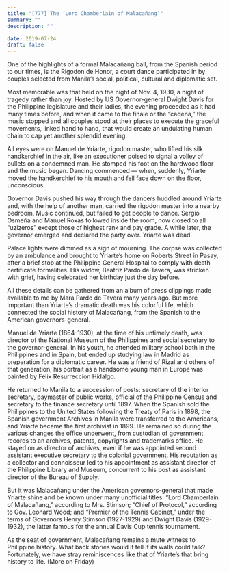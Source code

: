 ```yaml
---
title: "[777] The ‘Lord Chamberlain of Malacañang’"
summary: ""
description: ""

date: 2019-07-24
draft: false
---
```


One of the highlights of a formal Malacañang ball, from the Spanish period to our times, is the Rigodon de Honor, a court dance participated in by couples selected from Manila’s social, political, cultural and diplomatic set.

Most memorable was that held on the night of Nov. 4, 1930, a night of tragedy rather than joy. Hosted by US Governor-general Dwight Davis for the Philippine legislature and their ladies, the evening proceeded as it had many times before, and when it came to the finale or the “cadena,” the music stopped and all couples stood at their places to execute the graceful movements, linked hand to hand, that would create an undulating human chain to cap yet another splendid evening.

All eyes were on Manuel de Yriarte, rigodon master, who lifted his silk handkerchief in the air, like an executioner poised to signal a volley of bullets on a condemned man. He stomped his foot on the hardwood floor and the music began. Dancing commenced — when, suddenly, Yriarte moved the handkerchief to his mouth and fell face down on the floor, unconscious.

Governor Davis pushed his way through the dancers huddled around Yriarte and, with the help of another man, carried the rigodon master into a nearby bedroom. Music continued, but failed to get people to dance. Sergio Osmeña and Manuel Roxas followed inside the room, now closed to all “uzizeros” except those of highest rank and pay grade. A while later, the governor emerged and declared the party over. Yriarte was dead.

Palace lights were dimmed as a sign of mourning. The corpse was collected by an ambulance and brought to Yriarte’s home on Roberts Street in Pasay, after a brief stop at the Philippine General Hospital to comply with death certificate formalities. His widow, Beatriz Pardo de Tavera, was stricken with grief, having celebrated her birthday just the day before.

All these details can be gathered from an album of press clippings made available to me by Mara Pardo de Tavera many years ago. But more important than Yriarte’s dramatic death was his colorful life, which connected the social history of Malacañang, from the Spanish to the American governors-general.

Manuel de Yriarte (1864-1930), at the time of his untimely death, was director of the National Museum of the Philippines and social secretary to the governor-general. In his youth, he attended military school both in the Philippines and in Spain, but ended up studying law in Madrid as preparation for a diplomatic career. He was a friend of Rizal and others of that generation; his portrait as a handsome young man in Europe was painted by Felix Resurreccion Hidalgo.

He returned to Manila to a succession of posts: secretary of the interior secretary, paymaster of public works, official of the Philippine Census and secretary to the finance secretary until 1897. When the Spanish sold the Philippines to the United States following the Treaty of Paris in 1898, the Spanish government Archives in Manila were transferred to the Americans, and Yriarte became the first archivist in 1899. He remained so during the various changes the office underwent, from custodian of government records to an archives, patents, copyrights and trademarks office. He stayed on as director of archives, even if he was appointed second assistant executive secretary to the colonial government. His reputation as a collector and connoisseur led to his appointment as assistant director of the Philippine Library and Museum, concurrent to his post as assistant director of the Bureau of Supply.

But it was Malacañang under the American governors-general that made Yriarte shine and be known under many unofficial titles: “Lord Chamberlain of Malacañang,” according to Mrs. Stimson; “Chief of Protocol,” according to Gov. Leonard Wood; and “Premier of the Tennis Cabinet,” under the terms of Governors Henry Stimson (1927-1929) and Dwight Davis (1929-1932), the latter famous for the annual Davis Cup tennis tournament.

As the seat of government, Malacañang remains a mute witness to Philippine history. What back stories would it tell if its walls could talk? Fortunately, we have stray reminiscences like that of Yriarte’s that bring history to life. (More on Friday)
